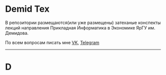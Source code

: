 # Demid Tex
 В репозитории размещаются(или уже размещены) затеханые конспекты лекций направления Прикладная Информатика в Экономике ЯрГУ им. Демидова. 
 
 По всем вопросам писать мне [VK](https://vk.com/szsss), [Telegram](https://t.me/mycherijv)
 
 ---
 
 # D
